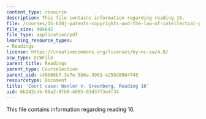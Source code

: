 ```yaml
---
content_type: resource
description: This file contains information regarding reading 16.
file: /courses/15-628j-patents-copyrights-and-the-law-of-intellectual-property-spring-2013/6b242cdb96a29fb0488583d37f3e4f34_MIT15_628JS13_read16.pdf
file_size: 404642
file_type: application/pdf
learning_resource_types:
- Readings
license: https://creativecommons.org/licenses/by-nc-sa/4.0/
ocw_type: OCWFile
parent_title: Readings
parent_type: CourseSection
parent_uid: c40b08b7-3e7e-5b6a-3961-e255d8084748
resourcetype: Document
title: 'Court case: Wexler v. Greenberg, Reading 16'
uid: 6b242cdb-96a2-9fb0-4885-83d37f3e4f34
---
```

This file contains information regarding reading 16.